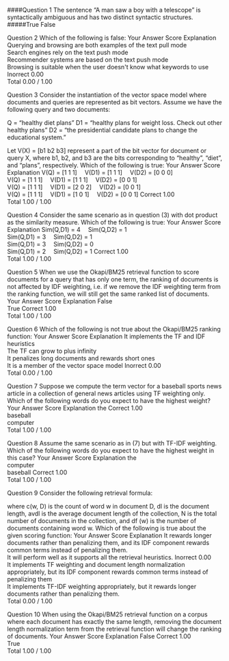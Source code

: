 ####Question 1
The sentence “A man saw a boy with a telescope” is syntactically ambiguous and has two distinct syntactic structures.
#####True
False			

Question 2
Which of the following is false:
Your Answer		Score	Explanation
Querying and browsing are both examples of the text pull mode			
Search engines rely on the text push mode			
Recommender systems are based on the text push mode			
Browsing is suitable when the user doesn't know what keywords to use	Inorrect	0.00	
Total		0.00 / 1.00	

Question 3
Consider the instantiation of the vector space model where documents and queries are represented as bit vectors. Assume we have the following query and two documents: 

Q = “healthy diet plans” 
D1 = “healthy plans for weight loss. Check out other healthy plans” 
D2 = “the presidential candidate plans to change the educational system.” 

Let V(X) = [b1 b2 b3] represent a part of the bit vector for document or query X, where b1, b2, and b3 are the bits corresponding to “healthy”, “diet”, and “plans”, respectively. Which of the following is true:
Your Answer		Score	Explanation
V(Q) = [1 1 1] 	V(D1) = [1 1 1] 	V(D2) = [0 0 0]			
V(Q) = [1 1 1] 	V(D1) = [1 1 1] 	V(D2) = [0 0 1]			
V(Q) = [1 1 1] 	V(D1) = [2 0 2] 	V(D2) = [0 0 1]			
V(Q) = [1 1 1] 	V(D1) = [1 0 1] 	V(D2) = [0 0 1]	Correct	1.00	
Total		1.00 / 1.00	

Question 4
Consider the same scenario as in question (3) with dot product as the similarity measure. Which of the following is true:
Your Answer		Score	Explanation
Sim(Q,D1) = 4 	Sim(Q,D2) = 1			
Sim(Q,D1) = 3 	Sim(Q,D2) = 1			
Sim(Q,D1) = 3 	Sim(Q,D2) = 0			
Sim(Q,D1) = 2 	Sim(Q,D2) = 1	Correct	1.00	
Total		1.00 / 1.00	

Question 5
When we use the Okapi/BM25 retrieval function to score documents for a query that has only one term, the ranking of documents is not affected by IDF weighting, i.e. if we remove the IDF weighting term from the ranking function, we will still get the same ranked list of documents.
Your Answer		Score	Explanation
False			
True	Correct	1.00	
Total		1.00 / 1.00	

Question 6
Which of the following is not true about the Okapi/BM25 ranking function:
Your Answer		Score	Explanation
It implements the TF and IDF heuristics			
The TF can grow to plus infinity			
It penalizes long documents and rewards short ones			
It is a member of the vector space model	Inorrect	0.00	
Total		0.00 / 1.00	

Question 7
Suppose we compute the term vector for a baseball sports news article in a collection of general news articles using TF weighting only. Which of the following words do you expect to have the highest weight?
Your Answer		Score	Explanation
the	Correct	1.00	
baseball			
computer			
Total		1.00 / 1.00	

Question 8
Assume the same scenario as in (7) but with TF-IDF weighting. Which of the following words do you expect to have the highest weight in this case?
Your Answer		Score	Explanation
the			
computer			
baseball	Correct	1.00	
Total		1.00 / 1.00	

Question 9
Consider the following retrieval formula: 



where c(w, D) is the count of word w in document D, dl is the document length, avdl is the average document length of the collection, N is the total number of documents in the collection, and df (w) is the number of documents containing word w. Which of the following is true about the given scoring function:
Your Answer		Score	Explanation
It rewards longer documents rather than penalizing them, and its IDF component rewards common terms instead of penalizing them.			
It will perform well as it supports all the retrieval heuristics.	Inorrect	0.00	
It implements TF weighting and document length normalization appropriately, but its IDF component rewards common terms instead of penalizing them			
It implements TF-IDF weighting appropriately, but it rewards longer documents rather than penalizing them.			
Total		0.00 / 1.00	

Question 10
When using the Okapi/BM25 retrieval function on a corpus where each document has exactly the same length, removing the document length normalization term from the retrieval function will change the ranking of documents.
Your Answer		Score	Explanation
False	Correct	1.00	
True			
Total		1.00 / 1.00
